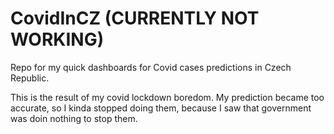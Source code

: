 # CovidInCZ (CURRENTLY NOT WORKING)
Repo for my quick dashboards for Covid cases predictions in Czech Republic.

This is the result of my covid lockdown boredom.
My prediction became too accurate, so I kinda stopped doing them, because I saw that government was doin nothing to stop them.
